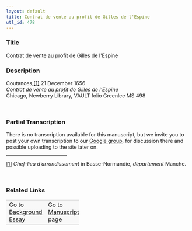 ```yaml
---  
layout: default  
title: Contrat de vente au profit de Gilles de l'Espine  
utl_id: 478
---
```


### Title

Contrat de vente au profit de Gilles de l'Espine

### Description

<p>Coutances,<a href="#_ftn1" name="_ftnref1" title="" id="_ftnref1">[1]</a> 21 December 1656<br /><em>Contrat de vente au profit de Gilles de l’Espine</em><br />
Chicago, Newberry Library, VAULT folio Greenlee MS 498</p>
<p> </p>


### Partial Transcription

<p>There is no transcription available for this manuscript, but we invite you to post your own transcription to our <a href="https://paleography.library.utoronto.ca/content/group-work">Google group</a>, for discussion there and possible uploading to the site later on.</p>
<div>
<hr align="left" size="1" width="33%" /><div id="ftn1">
<a href="#_ftnref1" name="_ftn1" title="" id="_ftn1">[1]</a> <em>Chef-lieu d’arrondissement</em> in Basse-Normandie, <em>département </em>Manche.
</div>
</div>
<p> </p>


### Related Links

<table border="0.5" cellpadding="1" cellspacing="1" style="width: 200px; background-color:#F8F8F8;">
    <tbody style="border-color:#ccc">
        <tr style="border-color:#ccc">
            <td>Go to <a href="https://centerfordigitalhumanities.github.io/Newberry-French-paleography/essay/478" target="_blank">Background Essay</a></td>
            <td>Go to <a href="https://centerfordigitalhumanities.github.io/Newberry-French-paleography/www/record.html?id=478" target="_blank">Manuscript</a> page</td>
        </tr>
    </tbody>
</table>
